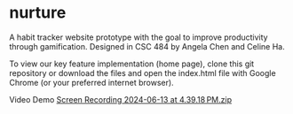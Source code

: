 # nurture

A habit tracker website prototype with the goal to improve productivity through gamification. Designed in CSC 484 by Angela Chen and Celine Ha.

To view our key feature implementation (home page), clone this git repository or download the files and open the index.html file with Google Chrome (or your preferred internet browser).

Video Demo
[Screen Recording 2024-06-13 at 4.39.18 PM.zip](https://github.com/user-attachments/files/15829867/Screen.Recording.2024-06-13.at.4.39.18.PM.zip)
